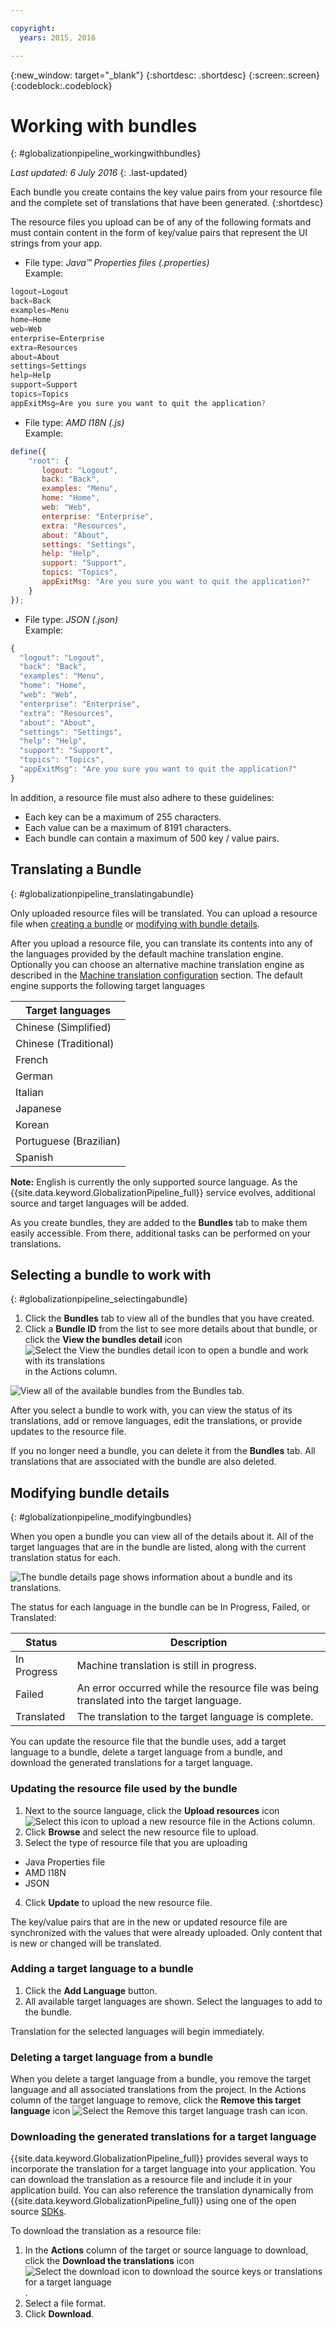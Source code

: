 ```yaml
---

copyright:
  years: 2015, 2016

---
```


{:new_window: target="_blank"}
{:shortdesc: .shortdesc}
{:screen:.screen}
{:codeblock:.codeblock}


# Working with bundles
{: #globalizationpipeline_workingwithbundles}

*Last updated: 6 July 2016*
{: .last-updated}

Each bundle you create contains the key value pairs from your resource file and the complete set of translations that have been generated.
{:shortdesc}

The resource files you upload can be of any of the following formats and must contain content in the form of key/value pairs that represent the UI strings from your app.


* File type: *Java™ Properties files (.properties)*<br>
Example:
```js
logout=Logout 
back=Back 
examples=Menu 
home=Home 
web=Web 
enterprise=Enterprise 
extra=Resources 
about=About 
settings=Settings 
help=Help 
support=Support 
topics=Topics 
appExitMsg=Are you sure you want to quit the application?
```
* File type: *AMD I18N (.js)*<br>
Example:
```js
define({
    "root": {
       logout: "Logout",
       back: "Back",
       examples: "Menu",
       home: "Home",
       web: "Web",
       enterprise: "Enterprise",
       extra: "Resources",
       about: "About",
       settings: "Settings",
       help: "Help",
       support: "Support",
       topics: "Topics",
       appExitMsg: "Are you sure you want to quit the application?"
    }
});
``` 
* File type: *JSON (.json)*<br>
Example:
```js
{
  "logout": "Logout",
  "back": "Back",
  "examples": "Menu",
  "home": "Home",
  "web": "Web",
  "enterprise": "Enterprise",
  "extra": "Resources",
  "about": "About",
  "settings": "Settings",
  "help": "Help",
  "support": "Support",
  "topics": "Topics",
  "appExitMsg": "Are you sure you want to quit the application?"
}
``` 

In addition, a resource file must also adhere to these guidelines:
* Each key can be a maximum of 255 characters.
* Each value can be a maximum of 8191 characters.
* Each bundle can contain a maximum of 500 key / value pairs.


## Translating a Bundle
{: #globalizationpipeline_translatingabundle}

Only uploaded resource files will be translated. You can upload a resource file when [creating a bundle](index.html#globalizationpipeline_creatingbundles) or [modifying with bundle details](bundles.html#globalizationpipeline_modifyingbundles).

After you upload a resource file, you can  translate its contents into any of the languages provided by the default machine translation engine. Optionally you can choose an alternative machine translation engine as described in the [Machine translation configuration](managing_translations.html#globalizationpipeline_service_to_service) section. The default engine supports the following target languages

<table>
<thead>
<tr>
<th>Target languages</th>
</tr>
</thead>
<tbody>
<tr>
<td>Chinese (Simplified)</td>
</tr>
<tr>
<td>Chinese (Traditional)</td>
</tr>
<tr>
<td>French</td>
</tr>
<tr>
<td>German</td>
</tr>
<tr>
<td>Italian</td>
</tr>
<tr>
<td>Japanese</td>
</tr>
<tr>
<td>Korean</td>
</tr>
<tr>
<td>Portuguese (Brazilian)</td>
</tr>
<tr>
<td>Spanish</td>
</tr>
</tbody>
</table>

**Note:** English is currently the only supported source language. As the {{site.data.keyword.GlobalizationPipeline_full}} service evolves, additional source and target languages will be added.

As you create bundles, they are added to the **Bundles** tab to make them easily accessible. From there, additional tasks can be performed on your translations.


## Selecting a bundle to work with
{: #globalizationpipeline_selectingabundle}

1. Click the **Bundles** tab to view all of the bundles that you have created.
2. Click a **Bundle ID** from the list to see more details about that bundle, or click the **View the bundles detail** icon ![Select the View the bundles detail icon to open a bundle and work with its translations](images/viewProjectDetailIcon.png)	in the Actions column.

![View all of the available bundles from the Bundles tab.](images/translationBundles.png)

After you select a bundle to work with, you can view the status of its translations, add or remove languages, edit the translations, or provide updates to the resource file.

If you no longer need a bundle, you can delete it from the **Bundles** tab. All translations that are associated with the bundle are also deleted.

## Modifying bundle details
{: #globalizationpipeline_modifyingbundles}

When you open a bundle you can view all of the details about it. All of the target languages that are in the bundle are listed, along with the current translation status for each.

![The bundle details page shows information about a bundle and its translations.](images/bundleDetails.png)

The status for each language in the bundle can be In Progress, Failed, or Translated:

| Status | Description |
|--------|-------------|
| In Progress | Machine translation is still in progress. |
| Failed | An error occurred while the resource file was being translated into the target language. |
| Translated | The translation to the target language is complete. |

You can update the resource file that the bundle uses, add a target language to a bundle, delete a target language from a bundle, and download the generated translations for a target language.

### Updating the resource file used by the bundle

1. Next to the source language, click the **Upload resources** icon ![Select this icon to upload a new resource file](images/uploadIcon.png) in the Actions column.
2. Click **Browse** and select the new resource file to upload.
3. Select the type of resource file that you are uploading
 * Java Properties file
 * AMD I18N
 * JSON
4. Click **Update** to upload the new resource file.

The key/value pairs that are in the new or updated resource file are synchronized with the values that were already uploaded. Only content that is new or changed will be translated.

### Adding a target language to a bundle

1. Click the **Add Language** button.
2. All available target languages are shown. Select the languages to add to the bundle.

Translation for the selected languages will begin immediately.

### Deleting a target language from a bundle

When you delete a target language from a bundle, you remove the target language and all associated translations from the project. In the Actions column of the target language to remove, click the **Remove this target language** icon ![Select the Remove this target language trash can icon](images/trashIcon.png).

### Downloading the generated translations for a target language

{{site.data.keyword.GlobalizationPipeline_full}} provides several ways to incorporate the translation for a target language into your application. You can download the translation as a resource file and include it in your application build. You can also reference the translation dynamically from {{site.data.keyword.GlobalizationPipeline_full}} using one of the open source [SDKs](https://github.com/IBM-Bluemix/gp-common). 

<!-- For information on {{site.data.keyword.GlobalizationPipeline_full}} SDKs, see <link>. -->

To download the translation as a resource file: 

1. In the **Actions** column of the target or source language to download, click the **Download the translations** icon ![Select the download icon to download the source keys or translations for a target language](images/downloadIcon.png).
2. Select a file format.
3. Click **Download**.
